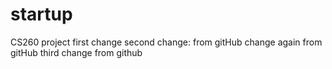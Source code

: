 # startup
CS260 project
first change
second change: from gitHub
change again from gitHub
third change from github
